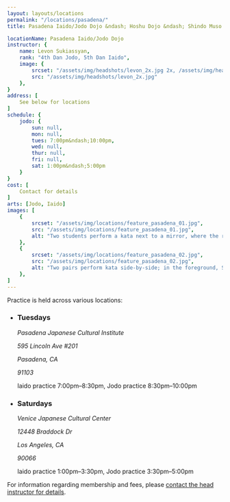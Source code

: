 ```yaml
---
layout: layouts/locations
permalink: "/locations/pasadena/"
title: Pasadena Iaido/Jodo Dojo &ndash; Hoshu Dojo &ndash; Shindo Muso Ryu Jodo and Daito Ryu Aikijujutsu

locationName: Pasadena Iaido/Jodo Dojo
instructor: {
    name: Levon Sukiassyan,
    rank: "4th Dan Jodo, 5th Dan Iaido",
    image: {
        srcset: "/assets/img/headshots/levon_2x.jpg 2x, /assets/img/headshots/levon_1x.jpg 1x",
        src: "/assets/img/headshots/levon_2x.jpg"
    },
}
address: [
    See below for locations
]
schedule: {
    jodo: {
        sun: null,
        mon: null,
        tues: 7:00pm&ndash;10:00pm,
        wed: null,
        thur: null,
        fri: null,
        sat: 1:00pm&ndash;5:00pm
    }
}
cost: [
    Contact for details
]
arts: [Jodo, Iaido]
images: [
    {
        srcset: "/assets/img/locations/feature_pasadena_01.jpg",
        src: "/assets/img/locations/feature_pasadena_01.jpg",
        alt: "Two students perform a kata next to a mirror, where the reflection of several other pairs can be seen practicing different techniques. Of the frontmost pair, Shi Jo holds the jo away from their body in order to block a cut aimed at their side."
    },
    {
        srcset: "/assets/img/locations/feature_pasadena_02.jpg",
        src: "/assets/img/locations/feature_pasadena_02.jpg",
        alt: "Two pairs perform kata side-by-side; in the foreground, Shi Jo has stepped off the center line to pin Uchi Tachi at hibara (the hip) to stop their cut short."
    },
]
---
```


<div class="flex-wrapper">
    <p>Practice is held across various locations:</p>
    <ul class="list list--unstyled flex-wrapper">
        <li>
            <h3 class="h6">Tuesdays</h3>
            <address class="no-margin">
                <p>Pasadena Japanese Cultural Institute</p>
                <p>595 Lincoln Ave #201</p>
                <p>Pasadena, CA</p>
                <p>91103</p>
            </address>        
            <p>Iaido practice 7:00pm&ndash;8:30pm, Jodo practice 8:30pm&ndash;10:00pm</p>
        </li>
        <li>
            <h3 class="h6">Saturdays</h3>
            <address class="no-margin">
                <p>Venice Japanese Cultural Center</p>
                <p>12448 Braddock Dr</p>
                <p>Los Angeles, CA</p>
                <p>90066</p>
            </address>        
            <p>Iaido practice 1:00pm&ndash;3:30pm, Jodo practice 3:30pm&ndash;5:00pm</p>
        </li>
    </ul>
    <p>For information regarding membership and fees, please <a href="mailto:levonsa61@yahoo.com">contact the head instructor for details</a>.</p>
</div>